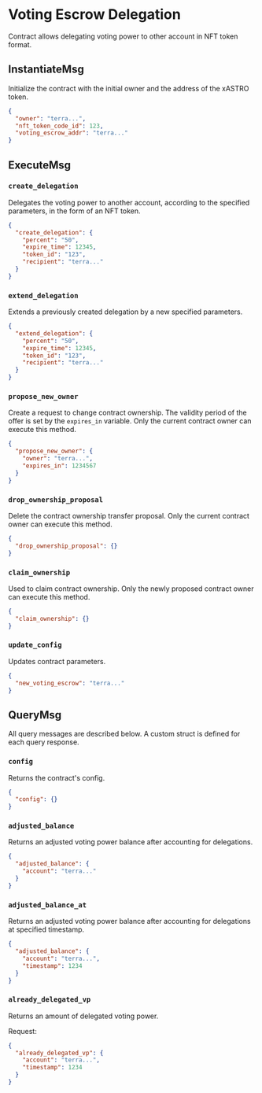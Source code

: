 # Voting Escrow Delegation 

Contract allows delegating voting power to other account in NFT token format.

## InstantiateMsg

Initialize the contract with the initial owner and the address of the xASTRO token.

```json
{
  "owner": "terra...",
  "nft_token_code_id": 123,
  "voting_escrow_addr": "terra..."
}
```

## ExecuteMsg

### `create_delegation`

Delegates the voting power to another account, according to the specified parameters, in the form of an NFT token.

```json
{
  "create_delegation": {
    "percent": "50",
    "expire_time": 12345,
    "token_id": "123",
    "recipient": "terra..."
  }
}
```

### `extend_delegation`

Extends a previously created delegation by a new specified parameters.

```json
{
  "extend_delegation": {
    "percent": "50",
    "expire_time": 12345,
    "token_id": "123",
    "recipient": "terra..."
  }
}
```

### `propose_new_owner`

Create a request to change contract ownership. The validity period of the offer is set by the `expires_in` variable.
Only the current contract owner can execute this method.

```json
{
  "propose_new_owner": {
    "owner": "terra...",
    "expires_in": 1234567
  }
}
```

### `drop_ownership_proposal`

Delete the contract ownership transfer proposal. Only the current contract owner can execute this method.

```json
{
  "drop_ownership_proposal": {}
}
```

### `claim_ownership`

Used to claim contract ownership. Only the newly proposed contract owner can execute this method.

```json
{
  "claim_ownership": {}
}
```

### `update_config`

Updates contract parameters.

```json
{
  "new_voting_escrow": "terra..."
}
```

## QueryMsg

All query messages are described below. A custom struct is defined for each query response.

### `config`

Returns the contract's config.

```json
{
  "config": {}
}
```

### `adjusted_balance`

Returns an adjusted voting power balance after accounting for delegations.

```json
{
  "adjusted_balance": {
    "account": "terra..."
  }
}
```

### `adjusted_balance_at`

Returns an adjusted voting power balance after accounting for delegations at specified timestamp.

```json
{
  "adjusted_balance": {
    "account": "terra...",
    "timestamp": 1234
  }
}
```

### `already_delegated_vp`

Returns an amount of delegated voting power.

Request:

```json
{
  "already_delegated_vp": {
    "account": "terra...",
    "timestamp": 1234
  }
}
```